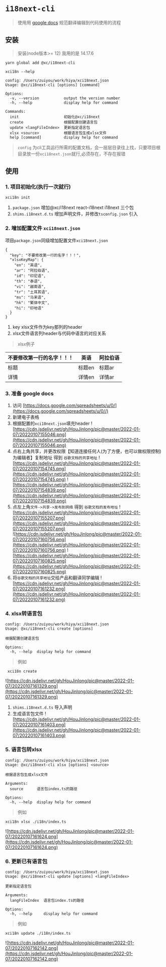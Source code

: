 # `i18next-cli`

> 使用用 [google docs](https://docs.google.com/) 规范翻译编辑到代码使用的流程

## 安装

> 安装(node版本>= 12) 我用的是 14.17.6

```
yarn global add @xc/i18next-cli 

xci18n --help  

config: /Users/zuiyou/work/hiya/xci18next.json
Usage: @xc/i18next-cli [options] [command]

Options:
  -v, --version           output the version number
  -h, --help              display help for command

Commands:
  init                    初始化@xc/i18next
  create                  根据配置创建语言包
  update <langFileIndex>  更新指定语言包
  xlsx <source>           根据语言包生成xlsx文件
  help [command]          display help for command
```
> `config` 为cli工具运行所需的配置文档，会一层层目录往上找，只要项目根目录放一份`xci18next.json`就行,必须存在，不存在报错
## 使用

### 1. 项目初始化(执行一次就行)

```
xci18n init
```
1. `package.json` 增加@xc/i18next react-i18next i18next 三个包
2. `shims.i18next.d.ts` 增加声明文件，并修改`tsconfig.json` 引入

### 2. 增加配置文件 `xci18next.json`

项目`package.json`同级增加配置文件`xci18next.json`
```
{
  "key": "不要修改第一行的名字！！！",
  "xlsxKeyMap": {
    "en": "英语",
    "ar": "阿拉伯语",
    "id": "印尼语",
    "th": "泰语",
    "vi": "越南语",
    "tr": "土耳其语",
    "ms": "马来语",
    "hk": "繁体中文",
    "hi": "印地语"
  }
}
```

1. key xlsx文件作为key那列的header
2. xlsx文件语言列header与代码中语言的对应关系

> xlsx例子

| 不要修改第一行的名字！！！        | 英语  |  阿拉伯语 |
| --------   | -----  | ----  |
| 标题     | 标题en |   标题ar     |
| 详情     | 详情en |   详情ar     |

### 3. 准备 google docs

1. 访问 [https://docs.google.com/spreadsheets/u/0/](https://docs.google.com/spreadsheets/u/0//)
2. 新建电子表格
3. 根据配置的`xci18next.json`填充header 
   ![https://cdn.jsdelivr.net/gh/HouJinlong/pic@master/2022-01-07/20220107155046.png](https://cdn.jsdelivr.net/gh/HouJinlong/pic@master/2022-01-07/20220107155046.png)
4. 点右上角共享，并更改权限【知道连接任何人(为了方便，也可以做权限控制)为编辑者】复制地址 得到 `谷歌文档的共享地址`
  ![https://cdn.jsdelivr.net/gh/HouJinlong/pic@master/2022-01-07/20220107154745.png](https://cdn.jsdelivr.net/gh/HouJinlong/pic@master/2022-01-07/20220107154745.png)
  ![https://cdn.jsdelivr.net/gh/HouJinlong/pic@master/2022-01-07/20220107154839.png](https://cdn.jsdelivr.net/gh/HouJinlong/pic@master/2022-01-07/20220107154839.png)
5. 点左上角`文件->共享->发布到网络` 得到 `谷歌文档的发布地址`
   ![https://cdn.jsdelivr.net/gh/HouJinlong/pic@master/2022-01-07/20220107155207.png](https://cdn.jsdelivr.net/gh/HouJinlong/pic@master/2022-01-07/20220107155207.png)    
  ![https://cdn.jsdelivr.net/gh/HouJinlong/pic@master/2022-01-07/20220107160756.png](https://cdn.jsdelivr.net/gh/HouJinlong/pic@master/2022-01-07/20220107160756.png)
  ![https://cdn.jsdelivr.net/gh/HouJinlong/pic@master/2022-01-07/20220107160825.png](https://cdn.jsdelivr.net/gh/HouJinlong/pic@master/2022-01-07/20220107160825.png)
6. 将`谷歌文档的共享地址`交给产品和翻译同学编辑
   ![https://cdn.jsdelivr.net/gh/HouJinlong/pic@master/2022-01-07/20220107161232.png](https://cdn.jsdelivr.net/gh/HouJinlong/pic@master/2022-01-07/20220107161232.png)

### 4. xlsx转语言包


```
config: /Users/zuiyou/work/hiya/xci18next.json
Usage: @xc/i18next-cli create [options]

根据配置创建语言包

Options:
  -h, --help  display help for command
```
> 例如 

```
 xci18n create 
```

![https://cdn.jsdelivr.net/gh/HouJinlong/pic@master/2022-01-07/20220107161329.png](https://cdn.jsdelivr.net/gh/HouJinlong/pic@master/2022-01-07/20220107161329.png)

1. `shims.i18next.d.ts` 导入声明
2. 生成语言包文件
   ![https://cdn.jsdelivr.net/gh/HouJinlong/pic@master/2022-01-07/20220107161403.png](https://cdn.jsdelivr.net/gh/HouJinlong/pic@master/2022-01-07/20220107161403.png)
### 5. 语言包转xlsx

```
config: /Users/zuiyou/work/hiya/xci18next.json
Usage: @xc/i18next-cli xlsx [options] <source>

根据语言包生成xlsx文件

Arguments:
  source      语言包index.ts的路径

Options:
  -h, --help  display help for command
```
> 例如

```
xci18n xlsx ./i18n/index.ts
```

![https://cdn.jsdelivr.net/gh/HouJinlong/pic@master/2022-01-07/20220107161624.png](https://cdn.jsdelivr.net/gh/HouJinlong/pic@master/2022-01-07/20220107161624.png)

### 6. 更新已有语言包

```
config: /Users/zuiyou/work/hiya/xci18next.json
Usage: @xc/i18next-cli update [options] <langFileIndex>

更新指定语言包

Arguments:
  langFileIndex  语言包index.ts的路径

Options:
  -h, --help     display help for command

```
> 例如

```
xci18n update ./i18n/index.ts
```
![https://cdn.jsdelivr.net/gh/HouJinlong/pic@master/2022-01-07/20220107162142.png](https://cdn.jsdelivr.net/gh/HouJinlong/pic@master/2022-01-07/20220107162142.png)